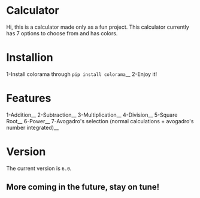 # Calculator
Hi, this is a calculator made only as a fun project.
This calculator currently has 7 options to choose from and has colors.







# Installion

1-Install colorama through `pip install colorama`__
2-Enjoy it!




# Features
1-Addition__
2-Subtraction__
3-Multiplication__
4-Division__
5-Square Root__
6-Power__
7-Avogadro's selection (normal calculations + avogadro's number integrated)__

# Version
The current version is `6.0`.
## More coming in the future, stay on tune!
